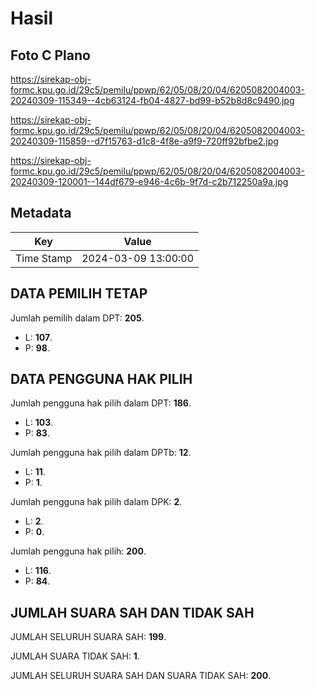 # Hasil

## Foto C Plano

https://sirekap-obj-formc.kpu.go.id/29c5/pemilu/ppwp/62/05/08/20/04/6205082004003-20240309-115349--4cb63124-fb04-4827-bd99-b52b8d8c9490.jpg

https://sirekap-obj-formc.kpu.go.id/29c5/pemilu/ppwp/62/05/08/20/04/6205082004003-20240309-115859--d7f15763-d1c8-4f8e-a9f9-720ff92bfbe2.jpg

https://sirekap-obj-formc.kpu.go.id/29c5/pemilu/ppwp/62/05/08/20/04/6205082004003-20240309-120001--144df679-e946-4c6b-9f7d-c2b712250a9a.jpg


## Metadata

| Key        | Value               |
| ---------- | ------------------- |
| Time Stamp | 2024-03-09 13:00:00 |


## DATA PEMILIH TETAP

Jumlah pemilih dalam DPT: **205**.
 * L: **107**.
 * P: **98**.

## DATA PENGGUNA HAK PILIH

Jumlah pengguna hak pilih dalam DPT: **186**.
 * L: **103**.
 * P: **83**.

Jumlah pengguna hak pilih dalam DPTb: **12**.
 * L: **11**.
 * P: **1**.

Jumlah pengguna hak pilih dalam DPK: **2**.
 * L: **2**.
 * P: **0**.

Jumlah pengguna hak pilih: **200**.
 * L: **116**.
 * P: **84**.

## JUMLAH SUARA SAH DAN TIDAK SAH

JUMLAH SELURUH SUARA SAH: **199**.

JUMLAH SUARA TIDAK SAH: **1**.

JUMLAH SELURUH SUARA SAH DAN SUARA TIDAK SAH: **200**.


